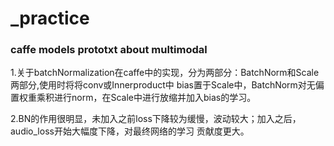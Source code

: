 # _practice
### caffe models prototxt about multimodal
1.关于batchNormalization在caffe中的实现，分为两部分：BatchNorm和Scale两部分,使用时将将conv或Innerproduct中
bias置于Scale中，BatchNorm对无偏置权重乘积进行norm，在Scale中进行放缩并加入bias的学习。  

2.BN的作用很明显，未加入之前loss下降较为缓慢，波动较大；加入之后，audio_loss开始大幅度下降，对最终网络的学习
贡献度更大。

